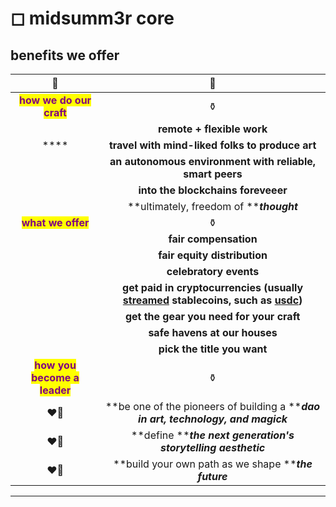 # ◻ midsumm3r core

## benefits we offer

<mark style="color:green;"></mark>

|                               🧩                               |                                                                                      🧩                                                                                     |
| :------------------------------------------------------------: | :-------------------------------------------------------------------------------------------------------------------------------------------------------------------------: |
|   <mark style="color:purple;">**how we do our craft**</mark>   |                                                                                      ⚱️                                                                                     |
|                                                                |                                                                          **remote + flexible work**                                                                         |
|                              ****                              |                                                               **travel with mind-liked folks to produce art**                                                               |
|                                                                |                                                           **an autonomous environment with reliable, smart peers**                                                          |
|                                                                |                                                                      **into the blockchains foreveeer**                                                                     |
|                                                                |                                                                   **ultimately, freedom of **_**thought**_                                                                  |
|      <mark style="color:purple;">**what we offer**</mark>      |                                                                                      ⚱️                                                                                     |
|                                                                |                                                                            **fair compensation**                                                                            |
|                                                                |                                                                         **fair equity distribution**                                                                        |
|                                                                |                                                                            **celebratory events**                                                                           |
|                                                                | **get paid in cryptocurrencies (usually** [**streamed**](https://sablier.finance/) **stablecoins, such as** [**usdc**](https://coinmarketcap.com/currencies/usd-coin/)**)** |
|                                                                |                                                                   **get the gear you need for your craft**                                                                  |
|                                                                |                                                                        **safe havens at our houses**                                                                        |
|                                                                |                                                                         **pick the title you want**                                                                         |
| <mark style="color:purple;">**how you become a leader**</mark> |                                                                                      ⚱️                                                                                     |
|                              ❤️‍🔥                             |                                              **be one of the pioneers of building a **_**dao in art, technology, and magick**_                                              |
|                              ❤️‍🔥                             |                                                        **define **_**the next generation's storytelling aesthetic**_                                                        |
|                              ❤️‍🔥                             |                                                             **build your own path as we shape **_**the future**_                                                            |

****
